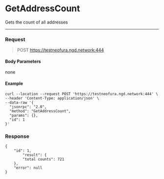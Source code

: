 # GetAddressCount
Gets the count of all addresses
<hr>

### Request

> POST https://testneofura.ngd.network:444

#### Body Parameters

none


#### Example
```
curl --location --request POST 'https://testneofura.ngd.network:444' \
--header 'Content-Type: application/json' \
--data-raw '{
  "jsonrpc": "2.0",
  "method": "GetAddressCount",
  "params": {},
  "id": 1
}'
```
### Response
```json5
{
    "id": 1,
        "result": {
        "total counts": 721
    },
    "error": null
}
```
